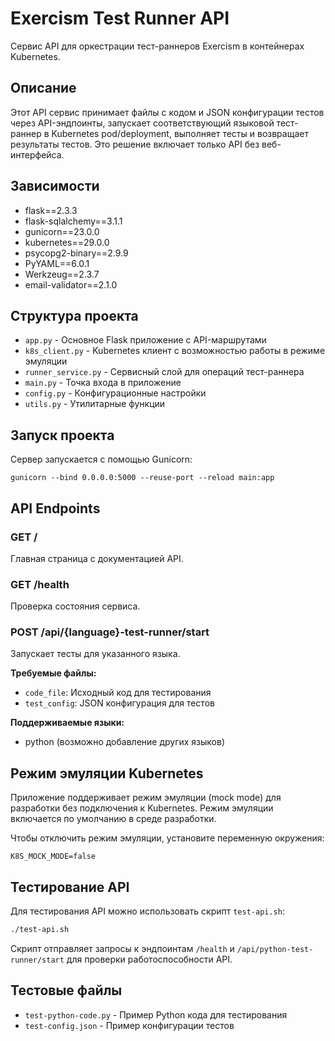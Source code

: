 # Exercism Test Runner API

Сервис API для оркестрации тест-раннеров Exercism в контейнерах Kubernetes.

## Описание

Этот API сервис принимает файлы с кодом и JSON конфигурации тестов через API-эндпоинты, запускает соответствующий языковой тест-раннер в Kubernetes pod/deployment, выполняет тесты и возвращает результаты тестов. Это решение включает только API без веб-интерфейса.

## Зависимости

- flask==2.3.3
- flask-sqlalchemy==3.1.1
- gunicorn==23.0.0
- kubernetes==29.0.0
- psycopg2-binary==2.9.9
- PyYAML==6.0.1
- Werkzeug==2.3.7
- email-validator==2.1.0

## Структура проекта

- `app.py` - Основное Flask приложение с API-маршрутами
- `k8s_client.py` - Kubernetes клиент с возможностью работы в режиме эмуляции
- `runner_service.py` - Сервисный слой для операций тест-раннера
- `main.py` - Точка входа в приложение
- `config.py` - Конфигурационные настройки
- `utils.py` - Утилитарные функции

## Запуск проекта

Сервер запускается с помощью Gunicorn:

```
gunicorn --bind 0.0.0.0:5000 --reuse-port --reload main:app
```

## API Endpoints

### GET /
Главная страница с документацией API.

### GET /health
Проверка состояния сервиса.

### POST /api/{language}-test-runner/start
Запускает тесты для указанного языка.

**Требуемые файлы:**
- `code_file`: Исходный код для тестирования
- `test_config`: JSON конфигурация для тестов

**Поддерживаемые языки:**
- python (возможно добавление других языков)

## Режим эмуляции Kubernetes

Приложение поддерживает режим эмуляции (mock mode) для разработки без подключения к Kubernetes. Режим эмуляции включается по умолчанию в среде разработки.

Чтобы отключить режим эмуляции, установите переменную окружения:
```
K8S_MOCK_MODE=false
```

## Тестирование API

Для тестирования API можно использовать скрипт `test-api.sh`:

```bash
./test-api.sh
```

Скрипт отправляет запросы к эндпоинтам `/health` и `/api/python-test-runner/start` для проверки работоспособности API.

## Тестовые файлы

- `test-python-code.py` - Пример Python кода для тестирования
- `test-config.json` - Пример конфигурации тестов
